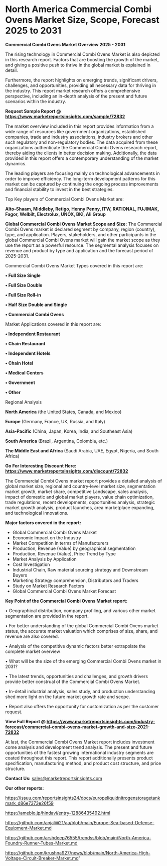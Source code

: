 # North America Commercial Combi Ovens Market Size, Scope, Forecast 2025 to 2031

<Strong> Commercial Combi Ovens Market Overview 2025 - 2031</strong>

The rising technology in Commercial Combi Ovens Market is also depicted in this research report. Factors that are boosting the growth of the market, and giving a positive push to thrive in the global market is explained in detail.

Furthermore, the report highlights on emerging trends, significant drivers, challenges, and opportunities, providing all necessary data for thriving in the industry. This report market research offers a comprehensive perspective, including an in-depth analysis of the present and future scenarios within the industry.

<strong>Request Sample Report @ <a href=https://www.marketreportsinsights.com/sample/72832>https://www.marketreportsinsights.com/sample/72832</a></strong>

The market overview included in this report provides information from a wide range of resources like government organizations, established companies, trade and industry associations, industry brokers and other such regulatory and non-regulatory bodies. The data acquired from these organizations authenticate the Commercial Combi Ovens research report, thereby aiding the clients in better decision making. Additionally, the data provided in this report offers a contemporary understanding of the market dynamics.

The leading players are focusing mainly on technological advancements in order to improve efficiency. The long-term development patterns for this market can be captured by continuing the ongoing process improvements and financial stability to invest in the best strategies.

Top Key players of Commercial Combi Ovens Market are:

<strong>Alto-Shaam, Middleby, Retigo, Henny Penny, ITW, RATIONAL, FUJIMAK, Fagor, Welbilt, Electrolux, UNOX, BKI, Ali Group</strong>

<strong><b>Global Commercial Combi Ovens Market Scope and Size:</b></strong>
The Commercial Combi Ovens market is declared segment by company, region (country), type, and application. Players, stakeholders, and other participants in the global Commercial Combi Ovens market will gain the market scope as they use the report as a powerful resource. The segmental analysis focuses on revenue and product by type and application and the forecast period of 2025-2031.

Commercial Combi Ovens Market Types covered in this report are:

<strong>• Full Size Single

• Full Size Double

• Full Size Roll-in

• Half Size Double and Single

• Commercial Combi Ovens</strong>

Market Applications covered in this report are:

<strong>• Independent Restaurant

• Chain Restaurant

• Independent Hotels

• Chain Hotel

• Medical Centers

• Government

• Other</strong> 

Regional Analysis

<strong>North America</strong> (the United States, Canada, and Mexico)

<strong>Europe</strong> (Germany, France, UK, Russia, and Italy)

<strong>Asia-Pacific</strong> (China, Japan, Korea, India, and Southeast Asia)

<strong>South America</strong> (Brazil, Argentina, Colombia, etc.)

<strong>The Middle East and Africa</strong> (Saudi Arabia, UAE, Egypt, Nigeria, and South Africa)

<strong>Go For Interesting Discount Here: <a href=https://www.marketreportsinsights.com/discount/72832>https://www.marketreportsinsights.com/discount/72832</a></strong>

The Commercial Combi Ovens market report provides a detailed analysis of global market size, regional and country-level market size, segmentation market growth, market share, competitive Landscape, sales analysis, impact of domestic and global market players, value chain optimization, trade regulations, recent developments, opportunities analysis, strategic market growth analysis, product launches, area marketplace expanding, and technological innovations.

<strong><b>Major factors covered in the report:</b></strong>
<ul>
  <li>Global Commercial Combi Ovens Market </li>
  <li>Economic Impact on the Industry</li>
  <li>Market Competition in terms of Manufacturers</li>
  <li>Production, Revenue (Value) by geographical segmentation</li>
  <li>Production, Revenue (Value), Price Trend by Type</li>
  <li>Market Analysis by Application</li>
  <li>Cost Investigation</li>
  <li>Industrial Chain, Raw material sourcing strategy and Downstream Buyers</li>
  <li>Marketing Strategy comprehension, Distributors and Traders</li>
  <li>Study on Market Research Factors</li>
  <li>Global Commercial Combi Ovens Market Forecast</li>
</ul>

<strong><b>Key Point of the Commercial Combi Ovens Market report:</b></strong>

• Geographical distribution, company profiling, and various other market segmentation are provided in the report.

• For better understanding of the global Commercial Combi Ovens market status, the accurate market valuation which comprises of size, share, and revenue are also covered.

• Analysis of the competitive dynamic factors better extrapolate the complete market overview

• What will be the size of the emerging Commercial Combi Ovens market in 2031?

• The latest trends, opportunities and challenges, and growth drivers provide better construal of the Commercial Combi Ovens Market.

• In-detail industrial analysis, sales study, and production understanding shed more light on the future market growth rate and scope.

• Report also offers the opportunity for customization as per the customer request.

<strong><b>View Full Report @ <a href=https://www.marketreportsinsights.com/industry-forecast/commercial-combi-ovens-market-growth-and-size-2021-72832>https://www.marketreportsinsights.com/industry-forecast/commercial-combi-ovens-market-growth-and-size-2021-72832</a></b></strong>


At last, the Commercial Combi Ovens Market report includes investment come analysis and development trend analysis. The present and future opportunities of the fastest growing international industry segments are coated throughout this report. This report additionally presents product specification, manufacturing method, and product cost structure, and price structure.

<strong>Contact Us:</strong>
sales@marketreportsinsights.com

<strong>Our other reports:</strong>

<a href=https://issuu.com/reportsinsights24/docs/europeliquidnitrogenstoragetankmark_d86e7373e26f59>https://issuu.com/reportsinsights24/docs/europeliquidnitrogenstoragetankmark_d86e7373e26f59</a>

<a href=https://ameblo.jp/hindavi/entry-12886435492.html>https://ameblo.jp/hindavi/entry-12886435492.html</a>

<a href=https://github.com/anjaliiii21/aa/blob/main/Europe-Sea-based-Defense-Equipment-Market.md>https://github.com/anjaliiii21/aa/blob/main/Europe-Sea-based-Defense-Equipment-Market.md</a>

<a href=https://github.com/arshdeep76555/trendss/blob/main/North-America-Foundry-Runner-Tubes-Market.md>https://github.com/arshdeep76555/trendss/blob/main/North-America-Foundry-Runner-Tubes-Market.md</a>

<a href=https://github.com/krushna927/news/blob/main/North-America-High-Voltage-Circuit-Breaker-Market.md>https://github.com/krushna927/news/blob/main/North-America-High-Voltage-Circuit-Breaker-Market.md</a>"
